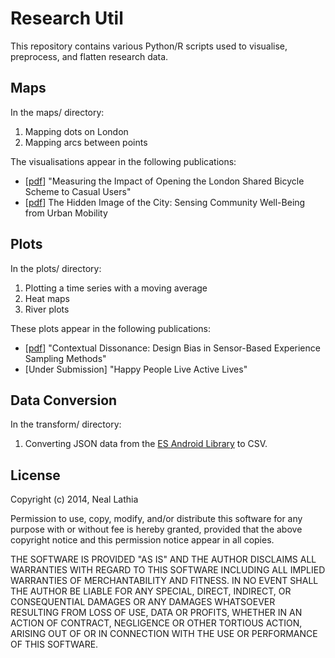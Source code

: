 # Research Util

This repository contains various Python/R scripts used to visualise, preprocess, and flatten research data.

## Maps

In the maps/ directory:

1. Mapping dots on London
2. Mapping arcs between points

The visualisations appear in the following publications:

* [[pdf](http://nlathia.github.io/papers/lathia_transport12.pdf)] "Measuring the Impact of Opening the London Shared Bicycle Scheme to Casual Users" 
* [[pdf](http://nlathia.github.io/papers/lathia_pervasive12.pdf)] The Hidden Image of the City: Sensing Community Well-Being from Urban Mobility 

## Plots

In the plots/ directory:

1. Plotting a time series with a moving average
2. Heat maps
3. River plots

These plots appear in the following publications:

* [[pdf](http://nlathia.github.io/papers/lathia_ubicomp13.pdf)] "Contextual Dissonance: Design Bias in Sensor-Based Experience Sampling Methods" 
* [Under Submission] "Happy People Live Active Lives"

## Data Conversion
In the transform/ directory:

1. Converting JSON data from the [ES Android Library](http://emotionsense.github.io/sensors.html) to CSV.



## License

 Copyright (c) 2014, Neal Lathia

Permission to use, copy, modify, and/or distribute this software for any
purpose with or without fee is hereby granted, provided that the above
copyright notice and this permission notice appear in all copies.

THE SOFTWARE IS PROVIDED "AS IS" AND THE AUTHOR DISCLAIMS ALL WARRANTIES
WITH REGARD TO THIS SOFTWARE INCLUDING ALL IMPLIED WARRANTIES OF
MERCHANTABILITY AND FITNESS. IN NO EVENT SHALL THE AUTHOR BE LIABLE FOR ANY
SPECIAL, DIRECT, INDIRECT, OR CONSEQUENTIAL DAMAGES OR ANY DAMAGES
WHATSOEVER RESULTING FROM LOSS OF USE, DATA OR PROFITS, WHETHER IN AN
ACTION OF CONTRACT, NEGLIGENCE OR OTHER TORTIOUS ACTION, ARISING OUT OF OR
IN CONNECTION WITH THE USE OR PERFORMANCE OF THIS SOFTWARE.
